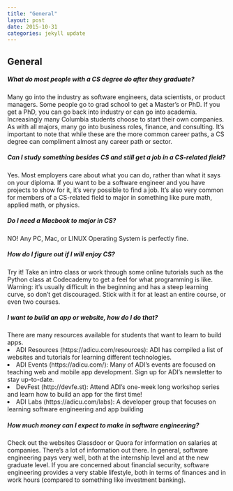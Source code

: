 ```yaml
---
title: "General"
layout: post
date: 2015-10-31 
categories: jekyll update
---
```


<h2>General </h2>
<h5>What do most people with a CS degree do after they graduate?</h5>
Many go into the industry as software engineers, data scientists, or product managers. Some people go to grad school to get a Master’s or PhD. If you get a PhD, you can go back into industry or can go into academia. Increasingly many Columbia students choose to start their own companies. As with all majors, many go into business roles, finance, and consulting. It’s important to note that while these are the more common career paths, a CS degree can compliment almost any career path or sector.

<h5>Can I study something besides CS and still get a job in a CS-related field?</h5>
Yes. Most employers care about what you can do, rather than what it says on your diploma. If you want to be a software engineer and you have projects to show for it, it’s very possible to find a job. It’s also very common for members of a CS-related field to major in  something like pure math, applied math, or physics.

<h5>Do I need a Macbook to major in CS? </h5>
NO! Any PC, Mac, or LINUX Operating System is perfectly fine.

<h5>How do I figure out if I will enjoy CS?</h5>
Try it! Take an intro class or work through some online tutorials such as the Python class at Codecademy to get a feel for what programming is like. Warning: it’s usually difficult in the beginning and has a steep learning curve, so don’t get discouraged. Stick with it for at least an entire course, or even two courses.

<h5>I want to build an app or website, how do I do that?</h5>
There are many resources available for students that want to learn to build apps.

<li>
ADI Resources (https://adicu.com/resources): ADI has compiled a list of websites and tutorials for learning different technologies.<br>
<li>ADI Events (https://adicu.com/): Many of ADI’s events are focused on teaching web and mobile app development. Sign up for ADI’s newsletter to stay up-to-date.<br>
<li>DevFest (http://devfe.st): Attend ADI’s one-week long workshop series and learn how to build an app for the first time!<br>
<li>ADI Labs (https://adicu.com/labs): A developer group that focuses on learning software engineering and app building 
</li>

<h5>How much money can I expect to make in software engineering?</h5>
Check out the websites Glassdoor or Quora for information on salaries at companies. There’s a lot of information out there. In general, software engineering pays very well, both at the internship level and at the new graduate level. If you are concerned about financial security, software engineering provides a very stable lifestyle, both in terms of finances and in work hours (compared to something like investment banking).

